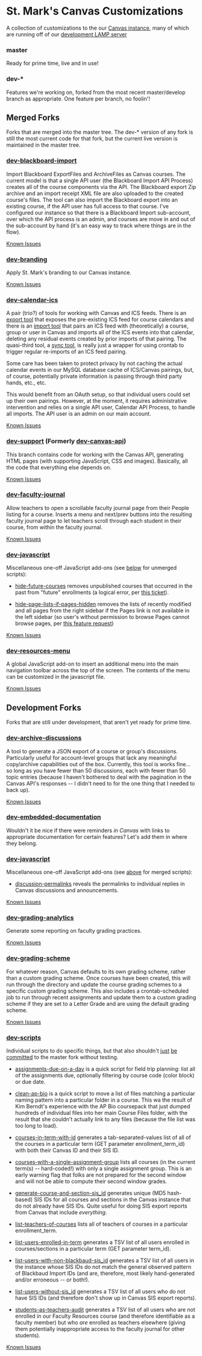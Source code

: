 # St. Mark's Canvas Customizations

A collection of customizations to the our [Canvas instance](http://stmarksschool.instructure.org), many of which are running off of our [development LAMP server](http://area51.stmarksschool.org)

### master

Ready for prime time, live and in use!

### dev-*

Features we're working on, forked from the most recent master/develop branch as appropriate. One feature per branch, no foolin'!



## Merged Forks

Forks that are merged into the master tree. The dev-* version of any fork is still the most current code for that fork, but the current live version is maintained in the master tree.

### [dev-blackboard-import](http://github.com/smtech/canvas/tree/dev-blackboard-import/www/api/blackboard-import)

Import Blackboard ExportFiles and ArchiveFiles as Canvas courses. The current model is that a single API user (the Blackboard Import API Process) creates all of the course components via the API. The Blackboard export Zip archive and an import receipt XML file are also uploaded to the created course's files. The tool can also import the Blackboard export into an existing course, if the API user has full access to that course. I've configured our instance so that there is a Blackboard Import sub-account, over which the API process is an admin, and courses are move in and out of the sub-account by hand (it's an easy way to track where things are in the flow).

[Known Issues](http://github.com/smtech/canvas/issues?milestone=4)

### [dev-branding](http://github.com/smtech/canvas/tree/dev-branding/www/branding)

Apply St. Mark's branding to our Canvas instance.

[Known Issues](http://github.com/smtech/canvas/issues?milestone=10)

### [dev-calendar-ics](http://github.com/smtech/canvas/tree/dev-calendar-ics/www/api/calendar-ics)

A pair (trio?) of tools for working with Canvas and ICS feeds. There is an [export tool](http://github.com/smtech/canvas/tree/dev-calendar-ics/www/api/calendar-ics/export.php) that exposes the pre-existing ICS feed for course calendars and there is an [import tool](http://github.com/smtech/canvas/tree/dev-calendar-ics/www/api/calendar-ics/import.php) that pairs an ICS feed with (theoretically) a course, group or user in Canvas and imports all of the ICS events into that calendar, deleting any residual events created by prior imports of that pairing. The quasi-third tool, a [sync tool](http://github.com/smtech/canvas/tree/dev-calendar-ics/www/api/calendar-ics/sync.php), is really just a wrapper for using crontab to trigger regular re-imports of an ICS feed pairing.

Some care has been taken to protect privacy by not caching the actual calendar events in our MySQL database cache of ICS/Canvas pairings, but, of course, potentially private information is passing through third party hands, etc., etc.

This would benefit from an OAuth setup, so that individual users could set up their own pairings. However, at the moment, it requires administrative intervention and relies on a single API user, Calendar API Process, to handle all imports. The API user is an admin on our main account.

[Known Issues](http://github.com/smtech/canvas/issues?milestone=6)

### [dev-support](http://github.com/smtech/canvas/tree/dev-support/www/include) (Formerly [dev-canvas-api](http://github.com/smtech/canvas/tree/dev-canvas-api))

This branch contains code for working with the Canvas API, generating HTML pages (with supporting JavaScript, CSS and images). Basically, all the code that everything else depends on.

[Known Issues](https://github.com/smtech/canvas/issues?milestone=12)

### [dev-faculty-journal](http://github.com/smtech/canvas/tree/dev-faculty-journal/www/javascript/faculty-journal.js)

Allow teachers to open a scrollable faculty journal page from their People listing for a course. Inserts a menu and next/prev buttons into the resulting faculty journal page to let teachers scroll through each student in their course, from within the faculty journal.

[Known Issues](http://github.com/smtech/canvas/issues?milestone=11)

### [dev-javascript](http://github.com/smtech/canvas/tree/dev-javascript/www/javascript)

Miscellaneous one-off JavaScript add-ons (see [below](#dev-javascript-1) for unmerged scripts):

  - [hide-future-courses](http://github.com/smtech/canvas/tree/dev-javascript/www/javascript/hide-future-courses.js) removes unpublished courses that occurred in the past from "future" enrollments (a logical error, per [this ticket](https://help.instructure.com/requests/173156)).

  - [hide-page-lists-if-pages-hidden](http://github.com/smtech/canvas/tree/dev-javascript/www/javascript/hide-page-lists-if-pages-hidden.js) removes the lists of recently modified and all pages from the right sidebar if the Pages link is not available in the left sidebar (so user's without permission to browse Pages cannot browse pages, per [this feature request](https://help.instructure.com/entries/21511835-Hide-All-Pages-List-when-Pages-is-Removed-from-Navigation))

[Known Issues](http://github.com/smtech/canvas/issues?milestone=3)

### [dev-resources-menu](http://github.com/smtech/canvas/tree/dev-resources-menu/www/javascript/resources-menu.js)

A global JavaScript add-on to insert an additional menu into the main navigation toolbar across the top of the screen. The contents of the menu can be customized in the javascript file.

[Known Issues](http://github.com/smtech/canvas/issues?milestone=2)



## Development Forks

Forks that are still under development, that aren't yet ready for prime time.

### [dev-archive-discussions](http://github.com/smtech/canvas/tree/dev-archive-discussions/www/www/api/archive-discussions)

A tool to generate a JSON export of a course or group's discussions. Particularly useful for account-level groups that lack any meaningful copy/archive capabilities out of the box. Currently, this tool is works fine... so long as you have fewer than 50 discussions, each with fewer than 50 topic entries (because I haven't bothered to deal with the pagination in the Canvas API's responses -- I didn't need to for the one thing that I needed to back up).

[Known Issues](http://github.com/smtech/canvas/issues?milestone=5)

### [dev-embedded-documentation](http://github.com/smtech/canvas/tree/dev-grading-scheme/www/javascript/embedded-documentation.js)

Wouldn't it be nice if there were reminders _in Canvas_ with links to appropriate documentation for certain features? Let's add them in where they belong.

### [dev-javascript](http://github.com/smtech/canvas/tree/dev-javascript/www/javascript)

Miscellaneous one-off JavaScript add-ons (see [above](#dev-javascript) for merged scripts):

  - [discussion-permalinks](http://github.com/smtech/canvas/tree/dev-javascript/www/javascript/discussion-permalinks.js) reveals the permalinks to individual replies in Canvas discussions and announcements.

[Known Issues](http://github.com/smtech/canvas/issues?milestone=3)

### [dev-grading-analytics](https://github.com/smtech/canvas/tree/dev-grading-analytics/www/api/grading-analytics)

Generate some reporting on faculty grading practices.

[Known Issues](http://github.com/smtech/canvas/issues?milestone=13)

### [dev-grading-scheme](http://github.com/smtech/canvas/tree/dev-grading-scheme/www/api/grading-scheme)

For whatever reason, Canvas defaults to its own grading scheme, rather than a custom grading scheme. Once courses have been created, this will run through the directory and update the course grading schemes to a specific custom grading scheme. This also includes a crontab-scheduled job to run through recent assignments and update them to a custom grading scheme if they are set to a Letter Grade and are using the default grading scheme.

[Known Issues](http://github.com/smtech/canvas/issues?milestone=9)

### [dev-scripts](http://github.com/smtech/canvas/tree/dev-scripts/www/api/scripts)

Individual scripts to do specific things, but that also shouldn't [just](https://github.com/smtech/canvas/commit/88b77a269063a342808443256f2f173ddf5881b5) [be](https://github.com/smtech/canvas/commit/a22552daa520f73cfb75b3f0ae93d1b8a08438af) [committed](https://github.com/smtech/canvas/commit/b51f50b579a7dcb54f6934ae9dd0a3523415ad5a) to the master fork without testing.

  - [assignments-due-on-a-day](http://github.com/smtech/canvas/tree/dev-scripts/www/api/scripts/assignments-due-on-a-day.php) is a quick script for field trip planning: list all of the assignments due, optionally filtering by course code (color block) or due date.


  - [clean-ap-bio](http://github.com/smtech/canvas/tree/dev-scripts/www/api/scripts/clean-ap-bio.php) is a quick script to move a list of files matching a particular naming pattern into a particular folder in a course. This wa the result of Kim Berndt's experience with the AP Bio coursepack that just dumped hundreds of individual files into her main Course Files folder, with the result that she couldn't actually link to any files (because the file list was too long to load).

  - [courses-in-term-with-id](http://github.com/smtech/canvas/tree/dev-scripts/www/api/scripts/courses-in-term-with-id.php) generates a tab-separated-values list of all of the courses in a particular term (GET parameter enrollment_term_id) with both their Canvas ID and their SIS ID.
  
  - [courses-with-a-single-assignment-group](http://github.com/smtech/canvas/tree/dev-scripts/www/api/scripts/courses-with-a-single-assignment-group.php) lists all courses (in the current term(s) -- hard-coded!) with only a single assignment group. This is an early warning flag that folks are not prepared for the second window and will not be able to compute their second window grades.

  - [generate-course-and-section-sis_id](http://github.com/smtech/canvas/tree/dev-scripts/www/api/scripts/generate-course-and-section-sis_id.php) generates unique (MD5 hash-based) SIS IDs for all courses and sections in the Canvas instance that do not already have SIS IDs. Quite useful for doing SIS export reports from Canvas that include _everything_.

  - [list-teachers-of-courses](http://github.com/smtech/canvas/tree/dev-scripts/www/api/scripts/list-teachers-of-courses.php) lists all of teachers of courses in a particular enrollment_term.

  - [list-users-enrolled-in-term](http://github.com/smtech/canvas/tree/dev-scripts/www/api/scripts/list-users-enrolled-in-term.php) generates a TSV list of all users enrolled in courses/sections in a particular term (GET parameter term_id).

  - [list-users-with-non-blackbaud-sis_id](http://github.com/smtech/canvas/tree/dev-scripts/www/api/scripts/list-users-with-non-blackbaud-sis_id.php) generates a TSV list of all users in the instance whose SIS IDs do not match the general observed pattern of Blackbaud Import IDs (and are, therefore, most likely hand-generated and/or erroneous -- or both!).

  - [list-users-without-sis_id](http://github.com/smtech/canvas/blob/dev-scripts/www/api/scripts/list-users-without-sis_id.php) generates a TSV list of all users who do not have SIS IDs (and therefore don't show up in Canvas SIS export reports).	

  - [students-as-teachers-audit](http://github.com/smtech/canvas/blob/dev-scripts/www/api/scripts/students-as-teachers-audit.php) generates a TSV list of all users who are not enrolled in our Faculty Resources course (and therefore identifiable as a faculty member) but who _are_ enrolled as teachers elsewhere (giving them potentially inappropriate access to the faculty journal for other students).

[Known Issues](http://github.com/smtech/canvas/issues?milestone=8)